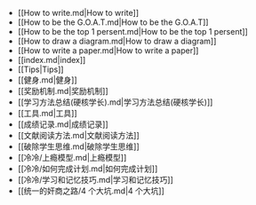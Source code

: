 - [[How  to write.md|How  to write]]
- [[How to be the G.O.A.T.md|How to be the G.O.A.T]]
- [[How to be the top 1 persent.md|How to be the top 1 persent]]
- [[How to draw a diagram.md|How to draw a diagram]]
- [[How to write a paper.md|How to write a paper]]
- [[index.md|index]]
- [[Tips|Tips]]
- [[健身.md|健身]]
- [[奖励机制.md|奖励机制]]
- [[学习方法总结(硬核学长).md|学习方法总结(硬核学长)]]
- [[工具.md|工具]]
- [[成绩记录.md|成绩记录]]
- [[文献阅读方法.md|文献阅读方法]]
- [[破除学生思维.md|破除学生思维]]
- [[冷冷/上瘾模型.md|上瘾模型]]
- [[冷冷/如何完成计划.md|如何完成计划]]
- [[冷冷/学习和记忆技巧.md|学习和记忆技巧]]
- [[统一的奸商之路/4 个大坑.md|4 个大坑]]
